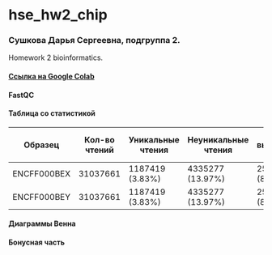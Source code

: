 # hse_hw2_chip
### Сушкова Дарья Сергеевна, подгруппа 2.
Homework 2 bioinformatics.

#### [Ссылка на Google Colab](https://colab.research.google.com/drive/17GHH--RrzdSspmII-bscAv8RBvqHVSId?usp=sharing)
#### FastQC
#### Таблица со статистикой
Образец | Кол-во чтений | Уникальные чтения | Неуникальные чтения | Не выравнявшиеся чтения 
--- | --- | --- | --- | --- 
ENCFF000BEX | 31037661 | 1187419 (3.83%) | 4335277 (13.97%) | 25514965 (82.21%) 
ENCFF000BEY | 31037661 | 1187419 (3.83%) | 4335277 (13.97%) | 25514965 (82.21%) 
#### Диаграммы Венна
#### Бонусная часть
